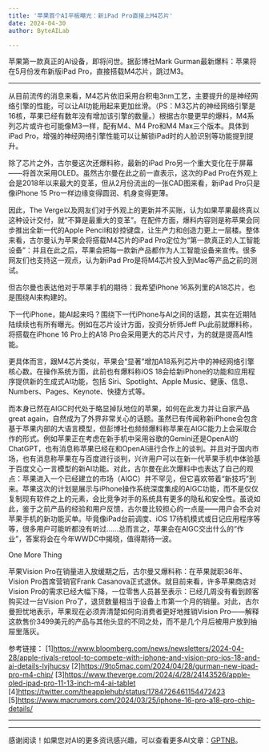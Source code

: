```yaml
---
title: '苹果首个AI平板曝光：新iPad Pro直接上M4芯片'
date: 2024-04-30
author: ByteAILab

---
```


苹果第一款真正的AI设备，即将问世。据彭博社Mark Gurman最新爆料：苹果将在5月份发布新版iPad Pro，直接搭载M4芯片，跳过M3。

---


从目前流传的消息来看，M4芯片依旧采用台积电3nm工艺，主要提升的是神经网络引擎的性能，可以让AI功能用起来更加丝滑。（PS：M3芯片的神经网络引擎是16核，苹果已经有数年没有增加该引擎的数量。）根据古尔曼更早的爆料，M4系列芯片或许也可能像M3一样，配有M4、M4 Pro和M4 Max三个版本。具体到iPad Pro，增强的神经网络引擎性能可以让解锁iPad时的人脸识别等功能提到提升。

除了芯片之外，古尔曼这次还爆料称，最新的iPad Pro另一个重大变化在于屏幕——将首次采用OLED。虽然古尔曼在此之前一直表示，这次的iPad Pro在外观上会是2018年以来最大的变革，但从2月份流出的一张CAD图来看，新iPad Pro只是像iPhone 15 Pro一样边缘变得圆润、机身变得更薄。

因此，The Verge以及网友们对于外观上的更新并不买账，认为如果苹果最终真以这种设计交付，就“不算是最重大的变革”。在配件方面，爆料内容则是称苹果会同步推出全新一代的Apple Pencil和妙控键盘，让生产力和创造力更上一层楼。整体来看，古尔曼认为苹果会将搭载M4芯片的iPad Pro定位为“第一款真正的人工智能设备”：并且在此之后，苹果会把每一款新产品都作为人工智能设备来宣传。很多网友们也支持这一观点，认为新iPad Pro是将M4芯片投入到Mac等产品之前的测试。

但古尔曼也表达他对于苹果手机的期待：我希望iPhone 16系列里的A18芯片，也是围绕AI来构建的。

下一代iPhone，能AI起来吗？围绕下一代iPhone与AI之间的话题，其实在近期陆陆续续也有所有曝光。例如在芯片设计方面，投资分析师Jeff Pu此前就爆料称，将搭载在iPhone 16 Pro上的A18 Pro会采用更大的芯片尺寸，为的就是提高AI性能。

更具体而言，跟M4芯片类似，苹果会“显著”增加A18系列芯片中的神经网络引擎核心数。在操作系统方面，此前也有爆料称iOS 18会给新iPhone的功能和应用程序提供新的生成式AI功能，包括 Siri、Spotlight、Apple Music、健康、信息、Numbers、Pages、Keynote、快捷方式等。

而本身已然在AIGC时代处于略显掉队地位的苹果，如何在此发力并让自家产品great again，自然成为了外界非常关心的话题。虽然已有传闻称新iPhone会包含基于苹果内部的大语言模型，但彭博社也频频爆料称苹果在AIGC能力上会采取合作的形式。例如苹果正在考虑在新手机中采用谷歌的Gemini还是OpenAI的ChatGPT，也有消息称苹果已经在和OpenAI进行合作上的谈判。并且对于国内市场，也有消息称苹果在与百度进行谈判，兴许用户可以在新一代苹果手机中体验基于百度文心一言模型的新AI功能。对此，古尔曼在此次爆料中也表达了自己的观点：苹果进入一个已经建立的市场（AIGC）并不罕见，但它喜欢带着“新技巧”到来。苹果这次的计划是展示与iPhone操作系统深度集成的AIGC功能，而不是仅仅复制现有软件之上的元素，会比竞争对手的系统具有更多的隐私和安全性。虽说如此，鉴于之前产品的经验和用户反馈，古尔曼比较担心的一点是——用户会不会对苹果手机的新功能买单。毕竟像iPad台前调度、iOS 17待机模式或日记应用程序等等，很多用户可能听都没有听过……总而言之，苹果会在AIGC交出什么的“作业”，答案将会在今年WWDC中揭晓，值得期待一波。

One More Thing

苹果Vision Pro在销量进入放缓期之后，古尔曼又爆料称：在苹果就职36年、Vision Pro首席营销官Frank Casanova正式退休。就目前来看，许多苹果商店对Vision Pro的需求已经大幅下降，一位零售人员甚至表示：已经几周没有看到顾客购买过一台Vision Pro了，退货数量相当于设备上市第一个月的销量。对此，古尔曼担忧地表示，苹果现在必须弄清楚如何向消费者更好地推销Vision Pro——解释这款售价3499美元的产品与其他头显的不同之处，而不是几个月后被用户放到抽屉里落灰。

参考链接：
[1]https://www.bloomberg.com/news/newsletters/2024-04-28/apple-rivals-retool-to-compete-with-iphone-and-vision-pro-ios-18-and-ai-details-lvjhucsv
[2]https://9to5mac.com/2024/04/28/gurman-new-ipad-pro-m4-chip/
[3]https://www.theverge.com/2024/4/28/24143526/apple-oled-ipad-pro-11-13-inch-m4-ai-tablet
[4]https://twitter.com/theapplehub/status/1784726461154472423
[5]https://www.macrumors.com/2024/03/25/iphone-16-pro-a18-pro-chip-details/

---
---
感谢阅读！如果您对AI的更多资讯感兴趣，可以查看更多AI文章：[GPTNB](https://gptnb.com)。